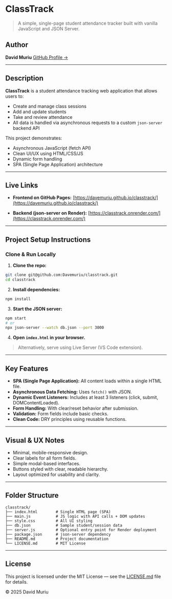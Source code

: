 # ClassTrack

> A simple, single-page student attendance tracker built with vanilla JavaScript and JSON Server.

## Author

**David Muriu**
[GitHub Profile →](https://github.com/Davemuriu)

---

## Description

**ClassTrack** is a student attendance tracking web application that allows users to:

* Create and manage class sessions
* Add and update students
* Take and review attendance
* All data is handled via asynchronous requests to a custom `json-server` backend API

This project demonstrates:

* Asynchronous JavaScript (fetch API)
* Clean UI/UX using HTML/CSS/JS
* Dynamic form handling
* SPA (Single Page Application) architecture

---

## Live Links

* **Frontend on GitHub Pages:**
  [https://davemuriu.github.io/classtrack/](https://davemuriu.github.io/classtrack/)

* **Backend (json-server on Render):**
  [https://classtrack.onrender.com/](https://classtrack.onrender.com/)

---

## Project Setup Instructions

### Clone & Run Locally

1. **Clone the repo:**

```bash
git clone git@github.com:Davemuriu/classtrack.git
cd classtrack
```

2. **Install dependencies:**

```bash
npm install
```

3. **Start the JSON server:**

```bash
npm start
# or
npx json-server --watch db.json --port 3000
```

4. **Open `index.html` in your browser.**

> Alternatively, serve using Live Server (VS Code extension).

---

## Key Features

* **SPA (Single Page Application):** All content loads within a single HTML file.
* **Asynchronous Data Fetching:** Uses `fetch()` with JSON.
* **Dynamic Event Listeners:** Includes at least 3 listeners (click, submit, DOMContentLoaded).
* **Form Handling:** With clear/reset behavior after submission.
* **Validation:** Form fields include basic checks.
* **Clean Code:** DRY principles using reusable functions.

---

## Visual & UX Notes

* Minimal, mobile-responsive design.
* Clear labels for all form fields.
* Simple modal-based interfaces.
* Buttons styled with clear, readable hierarchy.
* Layout optimized for usability and clarity.

---

## Folder Structure

```
classtrack/
├── index.html        # Single HTML page (SPA)
├── main.js           # JS logic with API calls + DOM updates
├── style.css         # All UI styling
├── db.json           # Sample student/session data
├── server.js         # Optional entry point for Render deployment
├── package.json      # json-server dependency
├── README.md         # Project documentation
└── LICENSE.md        # MIT License
```

---

## License

This project is licensed under the MIT License — see the [LICENSE.md](LICENSE.md) file for details.

© 2025 David Muriu
